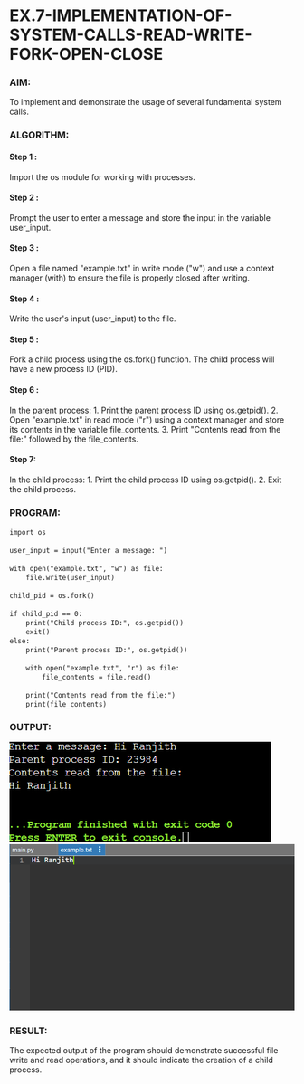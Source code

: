# EX.7-IMPLEMENTATION-OF-SYSTEM-CALLS-READ-WRITE-FORK-OPEN-CLOSE

### AIM:
To implement and demonstrate the usage of several fundamental system calls.

### ALGORITHM:
#### Step 1 :
Import the os module for working with processes.

#### Step 2 :
Prompt the user to enter a message and store the input in the variable user_input.

#### Step 3 :
Open a file named "example.txt" in write mode ("w") and use a context manager (with) to ensure the file is properly closed after writing.

#### Step 4 :
Write the user's input (user_input) to the file.

#### Step 5 :
Fork a child process using the os.fork() function. The child process will have a new process ID (PID).

#### Step 6 :
In the parent process: 1. Print the parent process ID using os.getpid(). 2. Open "example.txt" in read mode ("r") using a context manager and store its contents in the variable file_contents. 3. Print "Contents read from the file:" followed by the file_contents.

#### Step 7:
In the child process: 1. Print the child process ID using os.getpid(). 2. Exit the child process.
### PROGRAM:
~~~
import os

user_input = input("Enter a message: ")

with open("example.txt", "w") as file:
    file.write(user_input)

child_pid = os.fork()

if child_pid == 0:
    print("Child process ID:", os.getpid())
    exit()
else:
    print("Parent process ID:", os.getpid())

    with open("example.txt", "r") as file:
        file_contents = file.read()

    print("Contents read from the file:")
    print(file_contents)
~~~
### OUTPUT:
![](f1.png)
![](f2.png)
### RESULT:
The expected output of the program should demonstrate successful file write and read operations, and it should indicate the creation of a child process.
